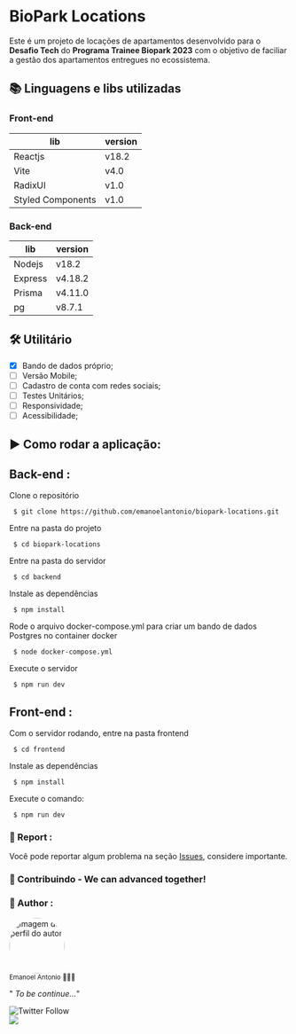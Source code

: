 # BioPark Locations
Este é um projeto de locações de apartamentos desenvolvido para o **Desafio Tech** do **Programa Trainee Biopark 2023** com o objetivo de faciliar a gestão dos apartamentos entregues no ecossistema.<br>

## 📚 Linguagens e libs utilizadas
### Front-end
| lib| version|
| ---- | -----|
| Reactjs|  v18.2|
| Vite| v4.0|
| RadixUI| v1.0|
| Styled Components| v1.0|


### Back-end
| lib| version|
| ---- | -----|
| Nodejs|  v18.2|
| Express| v4.18.2|
| Prisma| v4.11.0|
| pg| v8.7.1|

## 🛠️ Utilitário

- [X] Bando de dados próprio;
- [ ] Versão Mobile;
- [ ] Cadastro de conta com redes sociais;
- [ ] Testes Unitários;
- [ ] Responsividade;
- [ ] Acessibilidade;

## ▶️ Como rodar a aplicação:

## Back-end :
Clone o repositório
```
 $ git clone https://github.com/emanoelantonio/biopark-locations.git
```
 Entre na pasta do projeto
```
 $ cd biopark-locations
```
 Entre na pasta do servidor
```
 $ cd backend
```
 Instale as dependências
```
 $ npm install
```
 Rode o arquivo docker-compose.yml para criar um bando de dados Postgres no container docker
```
 $ node docker-compose.yml
```
 Execute o servidor
```
 $ npm run dev
```
## Front-end :
Com o servidor rodando, entre na pasta frontend
```
 $ cd frontend
```
Instale as dependências
```
 $ npm install
```
 Execute o comando:
```
 $ npm run dev
```
### 📑 Report :

Você pode reportar algum problema na seção <a href="https://github.com/emanoelantonio/biopark-locations/issues">Issues</a>, considere importante.

### 🤝 Contribuindo - We can advanced together!


### 🧠 Author :
 <img style="border-radius: 50%;" src="https://avatars2.githubusercontent.com/u/60781248?s=460&u=43dbba3483d275c3d8964df24a8f5139f53dc282&v=4" width="100px;" alt="imagem de perfil do autor"/>
 <br />
 <sub>Emanoel Antonio 👨🏻‍💻</sub>

" _To be continue..._"

 ![Twitter Follow](https://img.shields.io/twitter/follow/DevEmanoel?style=social)</br>
 <a href="https://www.linkedin.com/in/emanoel-antonio-silva/"><img align="center" src="https://img.shields.io/static/v1?label=&message=Linkedin&color=3D008A&style=for-the-badge&logo=linkedin"/></a>